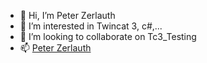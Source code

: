 - 👋 Hi, I’m Peter Zerlauth
- 👀 I’m interested in Twincat 3, c#,...
- 💞️ I’m looking to collaborate on Tc3_Testing
- 📫 [Peter Zerlauth](https://at.linkedin.com/in/peter-zerlauth-177115177)

<!---
PeterZerlauth/PeterZerlauth is a ✨ special ✨ repository because its `README.md` (this file) appears on your GitHub profile.
You can click the Preview link to take a look at your changes.
--->
